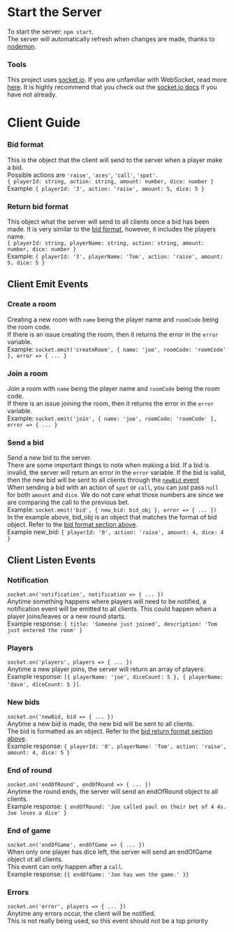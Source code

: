 # Start the Server
To start the server: `npm start`.   
The server will automatically refresh when changes are made, thanks to [nodemon](https://github.com/remy/nodemon).

### Tools
This project uses [socket.io](https://socket.io/). If you are unfamiliar with WebSocket, read more [here](https://en.wikipedia.org/wiki/WebSocket). It is highly recommend that you check out the [socket.io docs](https://socket.io/docs/v4/) if you have not already.

# Client Guide


### Bid format
This is the object that the client will send to the server when a player make a bid.  
Possible actions are `'raise'`, `'aces'`, `'call'`, `'spot'`.  
`{ playerId: string, action: string, amount: number, dice: number }`  
Example: `{ playerId: '3', action: 'raise', amount: 5, dice: 5 }`  

### Return bid format
This object what the server will send to all clients once a bid has been made. It is very similar to the [bid format](#bid-format), however, it includes the players name.  
`{ playerId: string, playerName: string, action: string, amount: number, dice: number }`  
Example: `{ playerId: '3', playerName: 'Tom', action: 'raise', amount: 5, dice: 5 }`  

## Client Emit Events

### Create a room
Creating a new room with `name` being the player name and `roomCode` being the room code.  
If there is an issue creating the room, then it returns the error in the `error` variable.  
Example: `socket.emit('createRoom', { name: 'joe', roomCode: 'roomCode' }, error => { ... }`

### Join a room
Join a room with `name` being the player name and `roomCode` being the room code.  
If there is an issue joining the room, then it returns the error in the `error` variable.  
Example: `socket.emit('join', { name: 'joe', roomCode: 'roomCode' }, error => { ... }`

### Send a bid
Send a new bid to the server.  
There are some important things to note when making a bid. If a bid is invalid, the server will return an error in the `error` variable. If the bid is valid, then the new bid will be sent to all clients through the [`newBid` event](#new-bids)  
When sending a bid with an action of `spot` or `call`, you can just pass `null` for both `amount` and `dice`. We do not care what those numbers are since we are comparing the call to the previous bet.  
Example: `socket.emit('bid', { new_bid: bid_obj }, error => { ... })`  
In the example above, bid_obj is an object that matches the format of bid object. Refer to the [bid format section above](#bid-format).  
Example new_bid: `{ playerId: '0', action: 'raise', amount: 4, dice: 4 }`  

## Client Listen Events
### Notification
`socket.on('notification', notification => { ... })`  
Anytime something happens where players will need to be notified, a notification event will be emitted to all clients. This could happen when a player joins/leaves or a new round starts.  
Example response: `{ title: 'Someone just joined', description: 'Tom just entered the room' }`

### Players
`socket.on('players', players => { ... })`  
Anytime a new player joins, the server will return an array of players.  
Example response:  `[{ playerName: 'joe', diceCount: 5 }, { playerName: 'dave', diceCount: 5 }]`.  

### New bids
`socket.on('newBid, bid => { ... })`  
Anytime a new bid is made, the new bid will be sent to all clients.  
The bid is formatted as an object. Refer to the [bid return format section above](#bid-return-format).  
Example response: `{ playerId: '0', playerName: 'Tom', action: 'raise', amount: 4, dice: 5 }`  

### End of round
`socket.on('endOfRound', endOfRound => { ... })`  
Anytime the round ends, the server will send an endOfRound object to all clients.  
Example response: `{ endOfRound: 'Joe called paul on their bet of 4 4s. Joe loses a dice' }`  

### End of game
`socket.on('endOfGame', endOfGame => { ... })`  
When only one player has dice left, the server will send an endOfGame object ot all clients.  
This event can only happen after a `call`.  
Example response: `{{ endOfGame: 'Joe has won the game.' }}`

### Errors
`socket.on('error', players => { ... })`  
Anytime any errors occur, the client will be notified.  
This is not really being used, so this event should not be a top priority